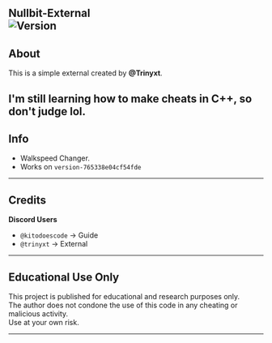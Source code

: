 **Nullbit-External**  
![Version](https://img.shields.io/badge/version-0.1-blue?style=flat-square)
---


## About
This is a simple external created by **@Trinyxt**.  

I'm still learning how to make cheats in C++, so don't judge lol.
---

## Info

- Walkspeed Changer.
- Works on ``version-765338e04cf54fde``

---

## Credits

**Discord Users**  
- `@kitodoescode` → Guide
- `@trinyxt` → External

---

## Educational Use Only
This project is published for educational and research purposes only.  
The author does not condone the use of this code in any cheating or malicious activity.  
Use at your own risk.

---
